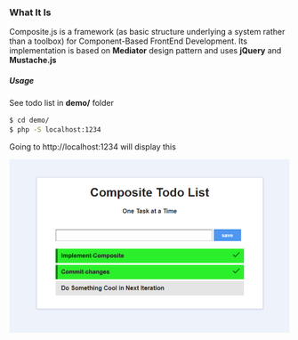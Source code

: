 ### What It Is
Composite.js is a framework (as basic structure underlying a system rather than a toolbox) for Component-Based FrontEnd Development. Its implementation is based on **Mediator** design pattern and uses **jQuery** and **Mustache.js**
 
 ##### Usage
 See todo list in **demo/** folder
```bash
$ cd demo/
$ php -S localhost:1234
```
Going to http://localhost:1234 will display this 

![Todo Demo](/demo.png?raw=true "Todo List")